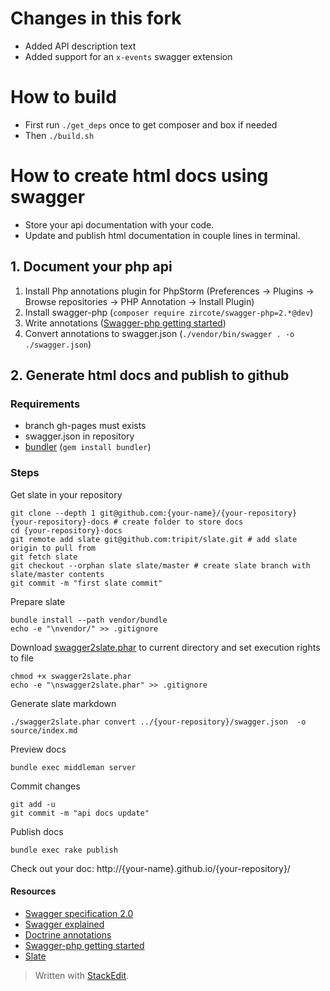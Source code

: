 # Changes in this fork
- Added API description text
- Added support for an `x-events` swagger extension

# How to build

- First run `./get_deps` once to get composer and box if needed
- Then `./build.sh`

# How to create html docs using swagger

* Store your api documentation with your code.
* Update and publish html documentation in couple lines in terminal.

## 1. Document your php api

1. Install Php annotations plugin for PhpStorm (Preferences → Plugins → Browse repositories → PHP Annotation → Install Plugin)
2. Install swagger-php (`composer require zircote/swagger-php=2.*@dev`)
3. Write annotations ([Swagger-php getting started](https://github.com/zircote/swagger-php/blob/master/docs/Getting-started.md))
4. Convert annotations to swagger.json (`./vendor/bin/swagger . -o ./swagger.json`)

## 2. Generate html docs and publish to github

### Requirements
- branch gh-pages must exists
- swagger.json in repository
- [bundler](http://bundler.io) (`gem install bundler`)

### Steps

Get slate in your repository
```shell
git clone --depth 1 git@github.com:{your-name}/{your-repository} {your-repository}-docs # create folder to store docs
cd {your-repository}-docs
git remote add slate git@github.com:tripit/slate.git # add slate origin to pull from
git fetch slate
git checkout --orphan slate slate/master # create slate branch with slate/master contents
git commit -m "first slate commit"
```

Prepare slate
```shell
bundle install --path vendor/bundle
echo -e "\nvendor/" >> .gitignore
```

Download [swagger2slate.phar](https://github.com/e96/swagger2slate/releases/latest) to current directory and set execution rights to file
```shell
chmod +x swagger2slate.phar
echo -e "\nswagger2slate.phar" >> .gitignore
```

Generate slate markdown
```shell
./swagger2slate.phar convert ../{your-repository}/swagger.json  -o source/index.md
```

Preview docs
```shell
bundle exec middleman server
```

Commit changes
```shell
git add -u
git commit -m "api docs update"
```

Publish docs
```shell
bundle exec rake publish
```

Check out your doc: http://{your-name}.github.io/{your-repository}/

#### Resources
* [Swagger specification 2.0](https://github.com/swagger-api/swagger-spec/blob/master/versions/2.0.md)
* [Swagger explained](http://bfanger.github.io/swagger-explained)
* [Doctrine annotations](http://doctrine-common.readthedocs.org/en/latest/reference/annotations.html)
* [Swagger-php getting started](https://github.com/zircote/swagger-php/blob/2.x/docs/Getting%20started.md)
* [Slate](https://github.com/tripit/slate)

> Written with [StackEdit](https://stackedit.io/).

